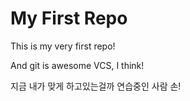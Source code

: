 # My First Repo

This is my very first repo!

And git is awesome VCS, I think!

지금 내가 맞게 하고있는걸까 
연습중인 사람 손!

